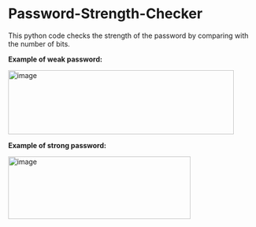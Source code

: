 # Password-Strength-Checker
This python code checks the strength of the password by comparing with the number of bits.

**Example of weak password:**

<img width="458" height="130" alt="image" src="https://github.com/user-attachments/assets/032594ec-4c18-434e-bae3-85b6b77e3b4e" />

**Example of strong password:**

<img width="370" height="127" alt="image" src="https://github.com/user-attachments/assets/2f2836ef-5fd1-4220-a19b-8a7895271f4c" />

